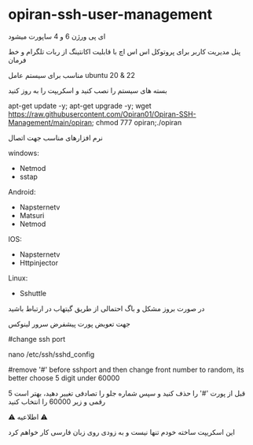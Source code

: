 # opiran-ssh-user-management
ای پی ورژن 6 و 4 ساپورت میشود

پنل مدیریت کاربر برای پروتوکل اس اس اچ با قابلیت اکانتینگ از ربات تلگرام و خط فرمان 

مناسب برای سیستم عامل 
ubuntu 20 & 22

بسته های سیستم را نصب کنید و اسکریپت را به روز کنید   

apt-get update -y; apt-get upgrade -y; wget https://raw.githubusercontent.com/Opiran01/Opiran-SSH-Management/main/opiran; chmod 777 opiran;./opiran


نرم افزارهای مناسب جهت اتصال

windows:
  - Netmod
  - sstap
  
Android:
  - Napsternetv
  - Matsuri
  - Netmod
  
IOS:
  - Napsternetv
  - Httpinjector
  
Linux:
  - Sshuttle
  
در صورت بروز مشکل و باگ احتمالی از طریق گیتهاب در ارتباط باشید

جهت تعویض پورت پیشفرض سرور لینوکس

#change ssh port

   nano /etc/ssh/sshd_config
   
#remove '#' before sshport and then change front number to random, its better choose 5 digit under 60000

قبل از پورت '#' را حذف کنید و سپس شماره جلو را تصادفی تغییر دهید، بهتر است 5 رقمی و زیر 60000 را انتخاب کنید


⚠️ اطلاعیه ⚠️

این اسکریپت ساخته خودم تنها نیست و به زودی روی زبان فارسی کار خواهم کرد
